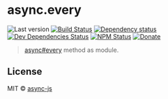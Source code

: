 # async.every

![Last version](https://img.shields.io/github/tag/async-js/every.svg?style=flat-square)
[![Build Status](http://img.shields.io/travis/async-js/every/master.svg?style=flat-square)](https://travis-ci.org/async-js/every)
[![Dependency status](http://img.shields.io/david/async-js/every.svg?style=flat-square)](https://david-dm.org/async-js/every)
[![Dev Dependencies Status](http://img.shields.io/david/dev/async-js/every.svg?style=flat-square)](https://david-dm.org/async-js/every#info=devDependencies)
[![NPM Status](http://img.shields.io/npm/dm/every.svg?style=flat-square)](https://www.npmjs.org/package/every)
[![Donate](https://img.shields.io/badge/donate-paypal-blue.svg?style=flat-square)](https://paypal.me/kikobeats)

> [async#every](https://github.com/async-js/async#every) method as module.

## License

MIT © [async-js](https://github.com/async-js)
